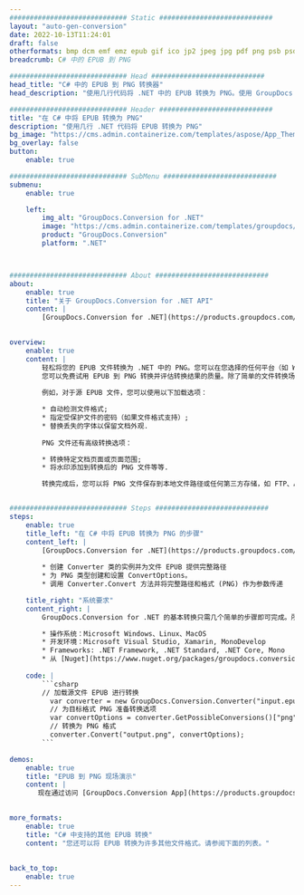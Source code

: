 ```yaml
---
############################# Static ############################
layout: "auto-gen-conversion"
date: 2022-10-13T11:24:01
draft: false
otherformats: bmp dcm emf emz epub gif ico jp2 jpeg jpg pdf png psb psd svg svgz tex tga tif tiff webp wmf wmz xps
breadcrumb: C# 中的 EPUB 到 PNG

############################# Head ############################
head_title: "C# 中的 EPUB 到 PNG 转换器"
head_description: "使用几行代码将 .NET 中的 EPUB 转换为 PNG。使用 GroupDocs 文档转换 API 转换 160 多种文件格式。"

############################# Header ############################
title: "在 C# 中将 EPUB 转换为 PNG"
description: "使用几行 .NET 代码将 EPUB 转换为 PNG"
bg_image: "https://cms.admin.containerize.com/templates/aspose/App_Themes/V3/images/bg/header1.png"
bg_overlay: false
button:
    enable: true

############################# SubMenu ############################
submenu:
    enable: true

    left:
        img_alt: "GroupDocs.Conversion for .NET"
        image: "https://cms.admin.containerize.com/templates/groupdocs/images/product-logos/90x90-noborder/groupdocs-conversion-net.png"
        product: "GroupDocs.Conversion"
        platform: ".NET"



############################# About ############################
about:
    enable: true
    title: "关于 GroupDocs.Conversion for .NET API"
    content: |
        [GroupDocs.Conversion for .NET](https://products.groupdocs.com/conversion/net/)可用于转换Microsoft Word、Excel、PowerPoint、PDF、Visio等格式。 GroupDocs.Conversion 是一个独立的 API，适用于需要高性能的后端和内部系统。它不依赖于任何软件，例如 Microsoft 或 Open Office。
    

overview:
    enable: true
    content: |
        轻松将您的 EPUB 文件转换为 .NET 中的 PNG。您可以在您选择的任何平台（如 Windows、Linux、macOS）中仅使用几行 C# 代码行。
        您可以免费试用 EPUB 到 PNG 转换并评估转换结果的质量。除了简单的文件转换场景，您还可以尝试更高级的选项来加载源 EPUB 文件和保存输出 PNG 结果。 
        
        例如，对于源 EPUB 文件，您可以使用以下加载选项：

        * 自动检测文件格式;
        * 指定受保护文件的密码（如果文件格式支持）;
        * 替换丢失的字体以保留文档外观.
        
        PNG 文件还有高级转换选项：

        * 转换特定文档页面或页面范围;
        * 将水印添加到转换后的 PNG 文件等等.

        转换完成后，您可以将 PNG 文件保存到本地文件路径或任何第三方存储，如 FTP、Amazon S3、Google Drive、Dropbox 等。请注意 - 将 EPUB 转换为 PNG 无需安装任何额外的软件 - 如 MS Office、Open Office、Adobe Acrobat Reader 等。


############################# Steps ############################
steps:
    enable: true
    title_left: "在 C# 中将 EPUB 转换为 PNG 的步骤"
    content_left: |
        [GroupDocs.Conversion for .NET](https://products.groupdocs.com/conversion/net/) 使开发人员只需几行代码即可轻松地将 EPUB 文件转换为 PNG。
        
        * 创建 Converter 类的实例并为文件 EPUB 提供完整路径
        * 为 PNG 类型创建和设置 ConvertOptions。
        * 调用 Converter.Convert 方法并将完整路径和格式 (PNG) 作为参数传递

    title_right: "系统要求"
    content_right: |
        GroupDocs.Conversion for .NET 的基本转换只需几个简单的步骤即可完成。所有主要平台和操作系统都支持我们的 API。在执行以下代码之前，请确保您的系统上安装了以下先决条件。

        * 操作系统：Microsoft Windows、Linux、MacOS
        * 开发环境：Microsoft Visual Studio, Xamarin, MonoDevelop
        * Frameworks: .NET Framework, .NET Standard, .NET Core, Mono
        * 从 [Nuget](https://www.nuget.org/packages/groupdocs.conversion) 获取最新的 GroupDocs.Conversion for .NET
         
    code: |
        ```csharp    
        // 加载源文件 EPUB 进行转换
          var converter = new GroupDocs.Conversion.Converter("input.epub");
          // 为目标格式 PNG 准备转换选项
          var convertOptions = converter.GetPossibleConversions()["png"].ConvertOptions;
          // 转换为 PNG 格式
          converter.Convert("output.png", convertOptions);
        ```

demos:
    enable: true
    title: "EPUB 到 PNG 现场演示"
    content: |
       现在通过访问 [GroupDocs.Conversion App](https://products.groupdocs.app/conversion/family) 网站将 EPUB 转换为 PNG。在线演示具有以下优点
          

more_formats:
    enable: true
    title: "C# 中支持的其他 EPUB 转换"
    content: "您还可以将 EPUB 转换为许多其他文件格式。请参阅下面的列表。"
       
       
back_to_top:
    enable: true
---
```

